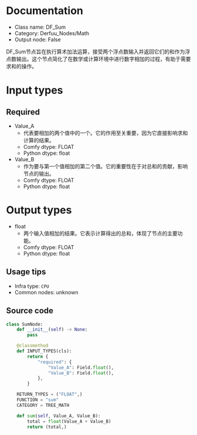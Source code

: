 
# Documentation
- Class name: DF_Sum
- Category: Derfuu_Nodes/Math
- Output node: False

DF_Sum节点旨在执行算术加法运算，接受两个浮点数输入并返回它们的和作为浮点数输出。这个节点简化了在数学或计算环境中进行数字相加的过程，有助于需要求和的操作。

# Input types
## Required
- Value_A
    - 代表要相加的两个值中的一个。它的作用至关重要，因为它直接影响求和计算的结果。
    - Comfy dtype: FLOAT
    - Python dtype: float
- Value_B
    - 作为要与第一个值相加的第二个值。它的重要性在于对总和的贡献，影响节点的输出。
    - Comfy dtype: FLOAT
    - Python dtype: float

# Output types
- float
    - 两个输入值相加的结果。它表示计算得出的总和，体现了节点的主要功能。
    - Comfy dtype: FLOAT
    - Python dtype: float


## Usage tips
- Infra type: `CPU`
- Common nodes: unknown


## Source code
```python
class SumNode:
    def __init__(self) -> None:
        pass

    @classmethod
    def INPUT_TYPES(cls):
        return {
            "required": {
                "Value_A": Field.float(),
                "Value_B": Field.float(),
            },
        }

    RETURN_TYPES = ("FLOAT",)
    FUNCTION = "sum"
    CATEGORY = TREE_MATH

    def sum(self, Value_A, Value_B):
        total = float(Value_A + Value_B)
        return (total,)

```

